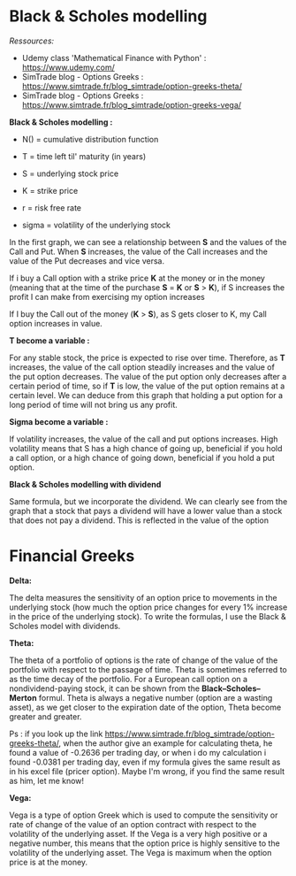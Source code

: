 # Black & Scholes modelling

*Ressources:*  
- Udemy class 'Mathematical Finance with Python' : https://www.udemy.com/
- SimTrade blog - Options Greeks : https://www.simtrade.fr/blog_simtrade/option-greeks-theta/
- SimTrade blog - Options Greeks : https://www.simtrade.fr/blog_simtrade/option-greeks-vega/


**Black & Scholes modelling :**

- N() = cumulative distribution function 

- T = time left til' maturity (in years)

- S = underlying stock price  

- K = strike price  

- r = risk free rate  

- sigma = volatility of the underlying stock  


In the first graph, we can see a relationship between **S** and the values of the Call and Put. When **S** increases, the value of the Call increases and the value of the Put decreases and vice versa.  

If i buy a Call option with a strike price **K** at the money or in the money (meaning that at the time of the purchase **S** = **K** or **S** > **K**), if S increases the profit I can make from exercising my option increases 

If I buy the Call out of the money (**K** > **S**), as S gets closer to K, my Call option increases in value. 


**T become a variable :**  

For any stable stock, the price is expected to rise over time. Therefore, as **T** increases, the value of the call option steadily increases and the value of the put option decreases. The value of the put option only decreases after a certain period of time, so if **T** is low, the value of the put option remains at a certain level. We can deduce from this graph that holding a put option for a long period of time will not bring us any profit.

**Sigma become a variable :**  

If volatility increases, the value of the call and put options increases. High volatility means that S has a high chance of going up, beneficial if you hold a call option, or a high chance of going down, beneficial if you hold a put option.

**Black & Scholes modelling with dividend**  

Same formula, but we incorporate the dividend. We can clearly see from the graph that a stock that pays a dividend will have a lower value than a stock that does not pay a dividend. This is reflected in the value of the option
  

# Financial Greeks  

**Delta:**  

The delta measures the sensitivity of an option price to movements in the underlying stock (how much the option price changes for every 1% increase in the price of the underlying stock). To write the formulas, I use the Black & Scholes model with dividends. 

**Theta:**  

The theta of a portfolio of options is the rate of change of the value of the portfolio with respect to the passage of time. Theta is sometimes referred to as the time decay of the portfolio. For a European call option on a nondividend-paying stock, it can be shown from the **Black–Scholes–Merton** formul. Theta is always a negative number (option are a wasting asset), as we get closer to the expiration date of the option, Theta become greater and greater. 

Ps : if you look up the link https://www.simtrade.fr/blog_simtrade/option-greeks-theta/, when the author give an example for calculating theta, he found a value of -0.2636 per trading day, or when i do my calculation i found -0.0381 per trading day, even if my formula gives the same result as in his excel file (pricer option). Maybe I'm wrong, if you find the same result as him, let me know! 

**Vega:**  

Vega is a type of option Greek which is used to compute the sensitivity or rate of change of the value of an option contract with respect to the volatility of the underlying asset. If the Vega is a very high positive or a negative number, this means that the option price is highly sensitive to the volatility of the underlying asset. The Vega is maximum when the option price is at the money.











